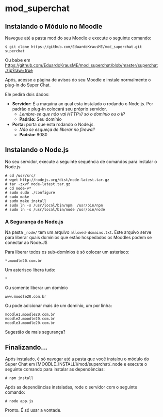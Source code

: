 # mod_superchat

## Instalando o Módulo no Moodle

Navegue até a pasta mod do seu Moodle e execute o seguinte comando:

```
$ git clone https://github.com/EduardoKrausME/mod_superchat.git superchat 
```

Ou baixe em https://github.com/EduardoKrausME/mod_superchat/blob/master/superchat.zip?raw=true

Após, acesse a página de avisos do seu Moodle e instale normalmente o plug-in do Super Chat.

Ele pedirá dois dados:
* **Servidor:** É a maquina ao qual esta instalado o rodando o Node.js. Por padrão o plug-in colocará seu próprio servidor. 
  * *Lembre-se que não vai HTTP:// só o domínio ou o IP*
  * **Padrão:** Seu domínio
* **Porta:** porta que esta rodando o Node.js. 
  * *Não se esqueça de liberar no firewall*
  * **Padrão:** 8080 

## Instalando o Node.js

No seu servidor, execute a seguinte sequência de comandos para instalar o Node.js

```
# cd /usr/src/
# wget http://nodejs.org/dist/node-latest.tar.gz
# tar -zxvf node-latest.tar.gz 
# cd node-v*
# sudo sudo ./configure
# sudo make
# sudo make install
# sudo ln -s /usr/local/bin/npm  /usr/bin/npm
# sudo ln -s /usr/local/bin/node /usr/bin/node
```

### A Segurança do Node.js

Na pasta ``_node/`` tem um arquivo ``allowed-domains.txt``. Este arquivo serve para liberar quais domínios que estão hospedados os Moodles podem se conectar ao Node.JS

Para liberar todos os sub-domínios é só colocar um asterisco:

```
*.moodle20.com.br
```

Um asterisco libera tudo:

```
*
```

Ou somente liberar um domínio

```
www.moodle20.com.br
```

Ou pode adicionar mais de um domínio, um por linha:

```
moodle1.moodle20.com.br
moodle2.moodle20.com.br
moodle3.moodle20.com.br
```

Sugestão de mais segurança?

## Finalizando...

Após instalado, é só navegar até a pasta que você instalou o módulo do Super Chat em [MOODLE_INSTALL]/mod/superchat/_node e execute o seguinte comando para instalar as dependências:

```
# npm install
```

Após as dependências instaladas, rode o servidor com o seguinte comando:

```
# node app.js 
```

Pronto. É só usar a vontade.

